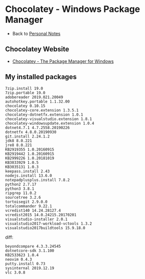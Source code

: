 # Chocolatey - Windows Package Manager

- Back to [Personal Notes](README.md)

## Chocolatey Website

- [Chocolatey - The Package Manager for Windows](https://chocolatey.org/)

## My installed packages

    7zip.install 19.0
    7zip.portable 19.0
    adobereader 2019.021.20049
    autohotkey.portable 1.1.32.00
    chocolatey 0.10.15
    chocolatey-core.extension 1.3.5.1
    chocolatey-dotnetfx.extension 1.0.1
    chocolatey-visualstudio.extension 1.8.1
    chocolatey-windowsupdate.extension 1.0.4
    dotnet4.7.1 4.7.2558.20190226
    dotnetfx 4.8.0.20190930
    git.install 2.24.1.2
    jdk8 8.0.221
    jre8 8.0.221
    KB2919355 1.0.20160915
    KB2919442 1.0.20160915
    KB2999226 1.0.20181019
    KB3033929 1.0.5
    KB3035131 1.0.3
    keepass.install 2.43
    nodejs.install 13.6.0
    notepadplusplus.install 7.8.2
    python2 2.7.17
    python3 3.8.1
    ripgrep 11.0.2
    sourcetree 3.2.6
    tortoisegit 2.9.0.0
    totalcommander 9.22.1
    vcredist140 14.24.28127.4
    vcredist2015 14.0.24215.20170201
    visualstudio-installer 2.0.1
    visualstudio2017-workload-vctools 1.3.2
    visualstudio2017buildtools 15.9.18.0

diff:

    beyondcompare 4.3.3.24545
    dotnetcore-sdk 3.1.100
    KB2533623 1.0.4
    neovim 0.4.3
    putty.install 0.73
    sysinternal 2019.12.19
    vlc 3.0.8
